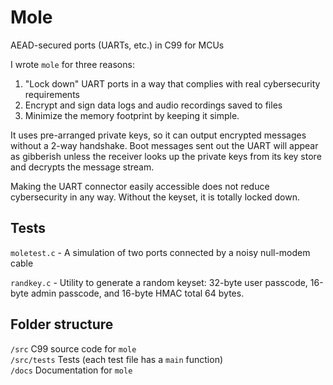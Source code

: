 # Mole
AEAD-secured ports (UARTs, etc.) in C99 for MCUs

I wrote `mole` for three reasons:

1. "Lock down" UART ports in a way that complies with real cybersecurity requirements
2. Encrypt and sign data logs and audio recordings saved to files
3. Minimize the memory footprint by keeping it simple.

It uses pre-arranged private keys, so it can output encrypted messages without a 2-way handshake. Boot messages sent out the UART will appear as gibberish unless the receiver looks up the private keys from its key store and decrypts the message stream.

Making the UART connector easily accessible does not reduce cybersecurity in any way. Without the keyset, it is totally locked down.

## Tests
`moletest.c` - A simulation of two ports connected by a noisy null-modem cable

`randkey.c` - Utility to generate a random keyset: 32-byte user passcode, 16-byte admin passcode, and 16-byte HMAC total 64 bytes.

## Folder structure

`/src` C99 source code for `mole`  
`/src/tests` Tests (each test file has a `main` function)  
`/docs` Documentation for `mole`
